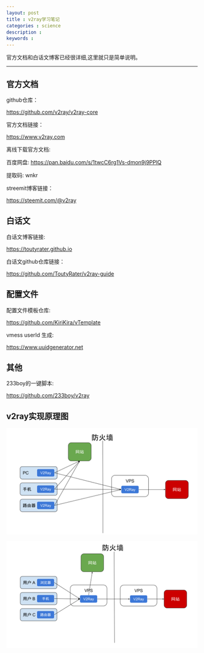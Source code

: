 ```yaml
---
layout: post
title : v2ray学习笔记
categories : science
description : 
keywords :
---
```


官方文档和白话文博客已经很详细,这里就只是简单说明。

---

## 官方文档

github仓库：

<https://github.com/v2ray/v2ray-core>

官方文档链接：

<https://www.v2ray.com>

离线下载官方文档:

百度网盘: <https://pan.baidu.com/s/1twcC6rg1Vs-dmon9j9PPlQ> 

提取码: wnkr

streemit博客链接：

<https://steemit.com/@v2ray>



## 白话文

白话文博客链接:

<https://toutyrater.github.io>

白话文github仓库链接：

<https://github.com/ToutyRater/v2ray-guide>



## 配置文件

配置文件模板仓库:

<https://github.com/KiriKira/vTemplate>

vmess userId 生成:

<https://www.uuidgenerator.net>



## 其他

233boy的一键脚本:

<https://github.com/233boy/v2ray>





## v2ray实现原理图

![普通模式](../img/science/v2ray.png)

![桥接模式](../img/science/v2ray2.png)
